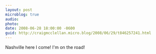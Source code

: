 ```yaml
---
layout: post
microblog: true
audio: 
photo: 
date: 2008-06-28 18:00:00 -0600
guid: http://craigmcclellan.micro.blog/2008/06/29/t846257241.html
---
```

Nashville here I come! I'm on the road!

